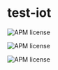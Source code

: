 # test-iot
![APM license](https://img.shields.io/badge/License-MIT-brightgreen)

![APM license](https://img.shields.io/badge/License-Apache_2.0-brightgreen)

![APM license](https://img.shields.io/badge/License-Mozilla_Public_License_2.0-brightgreen)
